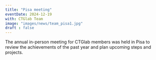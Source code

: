 ```yaml
---
title: "Pisa meeting"
eventDate: 2024-12-19
with: CTGlab Team
image: "images/news/team_pisa1.jpg"
draft : false
---
```

The annual in-person meeting for CTGlab members was held in Pisa to review the achievements of the past year and plan upcoming steps and projects.